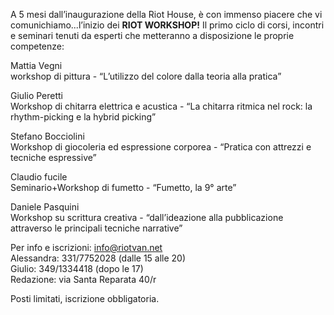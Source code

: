 A 5 mesi dall’inaugurazione della Riot House, è con immenso piacere che vi comunichiamo...l’inizio dei **RIOT WORKSHOP!**
Il primo ciclo di corsi, incontri e seminari tenuti da esperti che metteranno a disposizione le proprie competenze:

Mattia Vegni  
workshop di pittura - “L’utilizzo del colore dalla teoria alla pratica”

Giulio Peretti  
Workshop di chitarra elettrica e acustica - “La chitarra ritmica nel rock: la rhythm-picking e la hybrid picking”

Stefano Bocciolini  
Workshop di giocoleria ed espressione corporea - “Pratica con attrezzi e tecniche espressive”

Claudio fucile  
Seminario+Workshop di fumetto - “Fumetto, la 9° arte”

Daniele Pasquini    
Workshop su scrittura creativa - “dall’ideazione alla pubblicazione attraverso le principali tecniche narrative”
  
Per info e iscrizioni:
<info@riotvan.net>  
Alessandra: 331/7752028 (dalle 15 alle 20)   
Giulio: 349/1334418 (dopo le 17)   
Redazione: via Santa Reparata 40/r  
  
Posti limitati, iscrizione obbligatoria.